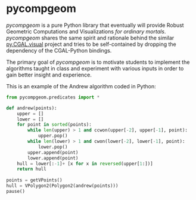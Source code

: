 pycompgeom
==========
*pycompgeom* is a pure Python library that eventually will provide 
Robust Geometric Computations and Visualizations _for ordinary mortals_.
*pycompgeom* shares the same spirit and rationale behind the similar 
[py.CGAL.visual](http://cgi.di.uoa.gr/~compgeom/pycgalvisual/index.shtml) project and  tries to be self-contained by dropping the
dependency of the CGAL-Python bindings.

The primary goal of *pycompgeom* is to motivate students to implement 
the algorithms taught in class and experiment with various inputs in 
order to gain better insight and experience.

This is an example of the Andrew algorithm coded in Python: 

```python
from pycompgeom.predicates import *

def andrew(points):
	upper = []
	lower = []
	for point in sorted(points):
		while len(upper) > 1 and ccwon(upper[-2], upper[-1], point):
			upper.pop()
		while len(lower) > 1 and cwon(lower[-2], lower[-1], point):
			lower.pop()
		upper.append(point)
		lower.append(point)
	hull = lower[:-1]+ [x for x in reversed(upper[1:])]
	return hull
	
points = getVPoints()
hull = VPolygon2(Polygon2(andrew(points)))
pause()
```
